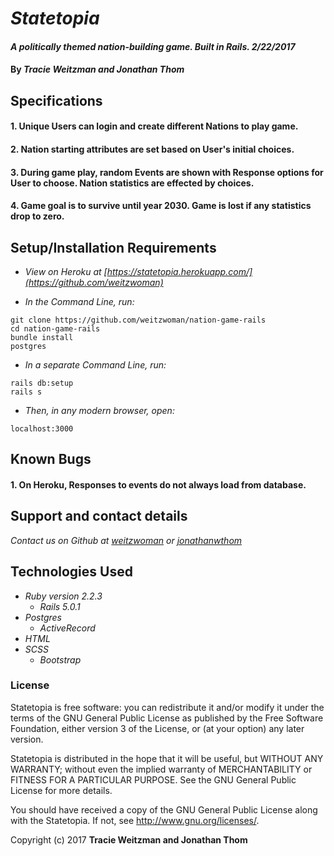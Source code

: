 # _Statetopia_

#### _A politically themed nation-building game. Built in Rails. 2/22/2017_

#### By _**Tracie Weitzman and Jonathan Thom**_

## Specifications

#### 1. Unique Users can login and create different Nations to play game.

#### 2. Nation starting attributes are set based on User's initial choices.

#### 3. During game play, random Events are shown with Response options for User to choose. Nation statistics are effected by choices.

#### 4. Game goal is to survive until year 2030. Game is lost if any statistics drop to zero.

## Setup/Installation Requirements

* _View on Heroku at [https://statetopia.herokuapp.com/](https://github.com/weitzwoman)_

* _In the Command Line, run:_
```
git clone https://github.com/weitzwoman/nation-game-rails
cd nation-game-rails
bundle install
postgres
```

* _In a separate Command Line, run:_
```
rails db:setup
rails s
```
* _Then, in any modern browser, open:_
```
localhost:3000
```
## Known Bugs

#### 1. On Heroku, Responses to events do not always load from database.

## Support and contact details

_Contact us on Github at [weitzwoman](https://github.com/weitzwoman) or [jonathanwthom](https://github.com/jonathanwthom)_

## Technologies Used

* _Ruby version 2.2.3_
  * _Rails 5.0.1_
* _Postgres_
  * _ActiveRecord_
* _HTML_
* _SCSS_
  * _Bootstrap_

### License

Statetopia is free software: you can redistribute it and/or modify it under the terms of the GNU General Public License as published by the Free Software Foundation, either version 3 of the License, or (at your option) any later version.

Statetopia is distributed in the hope that it will be useful, but WITHOUT ANY WARRANTY; without even the implied warranty of MERCHANTABILITY or FITNESS FOR A PARTICULAR PURPOSE. See the GNU General Public License for more details.

You should have received a copy of the GNU General Public License along with the Statetopia. If not, see http://www.gnu.org/licenses/.

Copyright (c) 2017 **Tracie Weitzman and Jonathan Thom**
